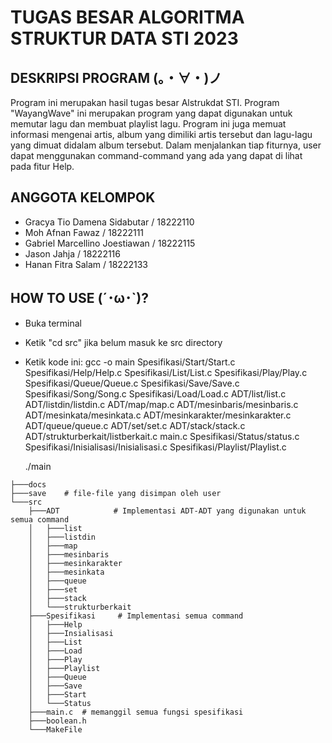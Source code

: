 # TUGAS BESAR ALGORITMA STRUKTUR DATA STI 2023
## DESKRIPSI PROGRAM (。・∀・)ノ
Program ini merupakan hasil tugas besar Alstrukdat STI. Program "WayangWave" ini merupakan program yang dapat digunakan untuk memutar lagu dan membuat playlist lagu. Program ini juga memuat informasi mengenai artis, album yang dimiliki artis tersebut dan lagu-lagu yang dimuat didalam album tersebut. Dalam menjalankan tiap fiturnya, user dapat menggunakan command-command yang ada yang dapat di lihat pada fitur Help. 

## ANGGOTA KELOMPOK 
- Gracya Tio Damena Sidabutar / 18222110
- Moh Afnan Fawaz / 18222111
- Gabriel Marcellino Joestiawan / 18222115
- Jason Jahja / 18222116
- Hanan Fitra Salam / 18222133

## HOW TO USE (´･ω･`)?
- Buka terminal
- Ketik "cd src" jika belum masuk ke src directory
- Ketik kode ini:
    gcc -o main Spesifikasi/Start/Start.c Spesifikasi/Help/Help.c Spesifikasi/List/List.c Spesifikasi/Play/Play.c Spesifikasi/Queue/Queue.c Spesifikasi/Save/Save.c Spesifikasi/Song/Song.c Spesifikasi/Load/Load.c ADT/list/list.c ADT/listdin/listdin.c ADT/map/map.c ADT/mesinbaris/mesinbaris.c ADT/mesinkata/mesinkata.c ADT/mesinkarakter/mesinkarakter.c ADT/queue/queue.c ADT/set/set.c ADT/stack/stack.c ADT/strukturberkait/listberkait.c main.c Spesifikasi/Status/status.c Spesifikasi/Inisialisasi/Inisialisasi.c Spesifikasi/Playlist/Playlist.c

    ./main

```
├───docs
├───save    # file-file yang disimpan oleh user
└───src
    ├───ADT            # Implementasi ADT-ADT yang digunakan untuk semua command
    │   ├───list
    │   ├───listdin
    │   ├───map
    │   ├───mesinbaris
    │   ├───mesinkarakter
    │   ├───mesinkata
    │   ├───queue
    │   ├───set
    │   ├───stack
    │   └───strukturberkait
    ├───Spesifikasi     # Implementasi semua command
    │   ├───Help
    │   ├───Insialisasi
    │   ├───List
    │   ├───Load
    │   ├───Play
    │   ├───Playlist
    │   ├───Queue
    │   ├───Save
    │   ├───Start
    │   └───Status
    ├───main.c  # memanggil semua fungsi spesifikasi
    ├───boolean.h
    └───MakeFile
```

